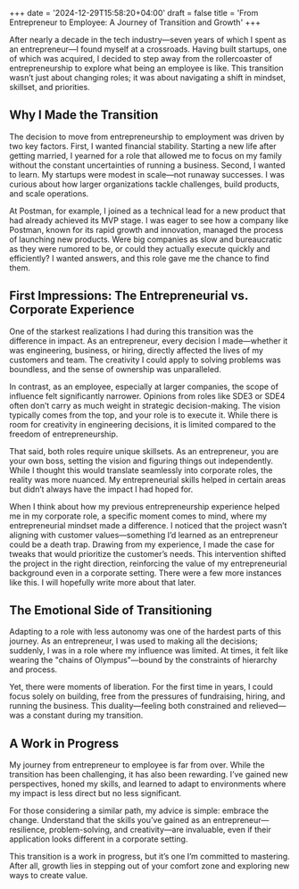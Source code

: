 +++
date = '2024-12-29T15:58:20+04:00'
draft = false
title = 'From Entrepreneur to Employee: A Journey of Transition and Growth'
+++

After nearly a decade in the tech industry—seven years of which I spent as an entrepreneur—I found myself at a crossroads. Having built startups, one of which was acquired, I decided to step away from the rollercoaster of entrepreneurship to explore what being an employee is like. This transition wasn’t just about changing roles; it was about navigating a shift in mindset, skillset, and priorities.

## Why I Made the Transition

The decision to move from entrepreneurship to employment was driven by two key factors. First, I wanted financial stability. Starting a new life after getting married, I yearned for a role that allowed me to focus on my family without the constant uncertainties of running a business. Second, I wanted to learn. My startups were modest in scale—not runaway successes. I was curious about how larger organizations tackle challenges, build products, and scale operations.

At Postman, for example, I joined as a technical lead for a new product that had already achieved its MVP stage. I was eager to see how a company like Postman, known for its rapid growth and innovation, managed the process of launching new products. Were big companies as slow and bureaucratic as they were rumored to be, or could they actually execute quickly and efficiently? I wanted answers, and this role gave me the chance to find them.

## First Impressions: The Entrepreneurial vs. Corporate Experience

One of the starkest realizations I had during this transition was the difference in impact. As an entrepreneur, every decision I made—whether it was engineering, business, or hiring, directly affected the lives of my customers and team. The creativity I could apply to solving problems was boundless, and the sense of ownership was unparalleled.

In contrast, as an employee, especially at larger companies, the scope of influence felt significantly narrower. Opinions from roles like SDE3 or SDE4 often don’t carry as much weight in strategic decision-making. The vision typically comes from the top, and your role is to execute it. While there is room for creativity in engineering decisions, it is limited compared to the freedom of entrepreneurship.

That said, both roles require unique skillsets. As an entrepreneur, you are your own boss, setting the vision and figuring things out independently. While I thought this would translate seamlessly into corporate roles, the reality was more nuanced. My entrepreneurial skills helped in certain areas but didn’t always have the impact I had hoped for.

When I think about how my previous entrepreneurship experience helped me in my corporate role, a specific moment comes to mind, where my entrepreneurial mindset made a difference. I noticed that the project wasn’t aligning with customer values—something I’d learned as an entrepreneur could be a death trap. Drawing from my experience, I made the case for tweaks that would prioritize the customer’s needs. This intervention shifted the project in the right direction, reinforcing the value of my entrepreneurial background even in a corporate setting. There were a few more instances like this. I will hopefully write more about that later.

## The Emotional Side of Transitioning

Adapting to a role with less autonomy was one of the hardest parts of this journey. As an entrepreneur, I was used to making all the decisions; suddenly, I was in a role where my influence was limited. At times, it felt like wearing the "chains of Olympus"—bound by the constraints of hierarchy and process.

Yet, there were moments of liberation. For the first time in years, I could focus solely on building, free from the pressures of fundraising, hiring, and running the business. This duality—feeling both constrained and relieved—was a constant during my transition.

## A Work in Progress

My journey from entrepreneur to employee is far from over. While the transition has been challenging, it has also been rewarding. I’ve gained new perspectives, honed my skills, and learned to adapt to environments where my impact is less direct but no less significant.

For those considering a similar path, my advice is simple: embrace the change. Understand that the skills you’ve gained as an entrepreneur—resilience, problem-solving, and creativity—are invaluable, even if their application looks different in a corporate setting.

This transition is a work in progress, but it’s one I’m committed to mastering. After all, growth lies in stepping out of your comfort zone and exploring new ways to create value.
